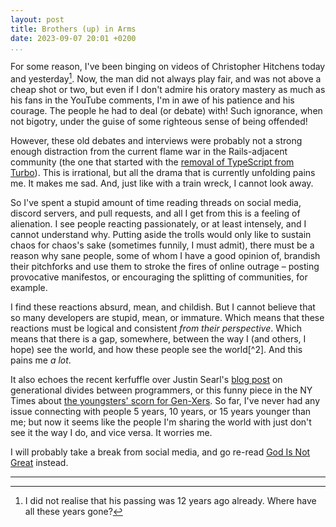```yaml
---
layout: post
title: Brothers (up) in Arms
date: 2023-09-07 20:01 +0200
...
```


For some reason, I've been binging on videos of Christopher Hitchens today and yesterday[^1]. Now, the man did not always 
play fair, and was not above a cheap shot or two, but even if I don't admire his oratory mastery as much as his fans 
in the YouTube comments, I'm in awe of his patience and his courage. The people he had to deal (or debate) with! Such 
ignorance, when not bigotry, under the guise of some righteous sense of being offended!

However, these old debates and interviews were probably not a strong enough distraction from the current flame war in 
the Rails-adjacent community (the one that started with the [removal of TypeScript from Turbo](https://world.hey.com/dhh/turbo-8-is-dropping-typescript-70165c01)). 
This is irrational, but all the drama that is currently unfolding pains me. It makes me sad. And, just like with a 
train wreck, I cannot look away.

So I've spent a stupid amount of time reading threads on social media, discord servers, and pull requests, and all I get 
from this is a feeling of alienation. I see people reacting passionately, or at least intensely, and I cannot understand 
why. Putting aside the trolls would only like to sustain chaos for chaos's sake (sometimes funnily, I must admit), there 
must be a reason why sane people, some of whom I have a good opinion of, brandish their pitchforks and use them to stroke 
the fires of online outrage – posting provocative manifestos, or encouraging the splitting of communities, for example.

I find these reactions absurd, mean, and childish. But I cannot believe that so many developers are stupid, mean, or 
immature. Which means that these reactions must be logical and consistent _from their perspective_. Which means that 
there is a gap, somewhere, between the way I (and others, I hope) see the world, and how these people see the world[^2]. 
And this pains me _a lot_.

It also echoes the recent kerfuffle over Justin Searl's [blog post](https://blog.testdouble.com/posts/2023-07-12-the-looming-demise-of-the-10x-developer/) 
on generational divides between programmers, or this funny piece in the NY Times about 
[the youngsters' scorn for Gen-Xers](https://www.nytimes.com/2023/08/25/style/gen-x-generation-discourse.html). So far, 
I've never had any issue connecting with people 5 years, 10 years, or 15 years younger than me; but now it seems like 
the people I'm sharing the world with just don't see it the way I do, and vice versa. It worries me.

I will probably take a break from social media, and go re-read [God Is Not Great](https://www.hachettebookgroup.com/titles/christopher-hitchens/god-is-not-great/9780446697965/?lens=twelve) 
instead.

---

[^1]: I did not realise that his passing was 12 years ago already. Where have all these years gone?

